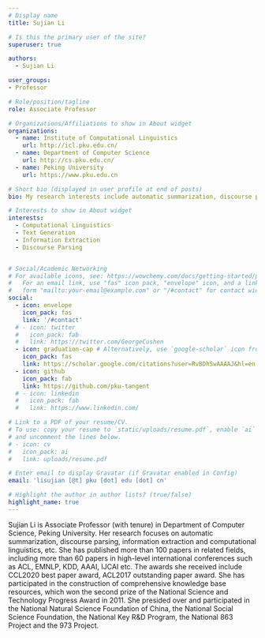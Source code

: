 ```yaml
---
# Display name
title: Sujian Li

# Is this the primary user of the site?
superuser: true

authors:
  - Sujian Li

user_groups: 
- Professor

# Role/position/tagline
role: Associate Professor

# Organizations/Affiliations to show in About widget
organizations:
  - name: Institute of Computational Linguistics
    url: http://icl.pku.edu.cn/
  - name: Department of Computer Science
    url: http://cs.pku.edu.cn/
  - name: Peking University
    url: https://www.pku.edu.cn

# Short bio (displayed in user profile at end of posts)
bio: My research interests include automatic summarization, discourse parsing, information extraction and computational linguistics, etc.

# Interests to show in About widget
interests:
  - Computational Linguistics
  - Text Generation
  - Information Extraction
  - Discourse Parsing


# Social/Academic Networking
# For available icons, see: https://wowchemy.com/docs/getting-started/page-builder/#icons
#   For an email link, use "fas" icon pack, "envelope" icon, and a link in the
#   form "mailto:your-email@example.com" or "/#contact" for contact widget.
social:
  - icon: envelope
    icon_pack: fas
    link: '/#contact'
  # - icon: twitter
  #   icon_pack: fab
  #   link: https://twitter.com/GeorgeCushen
  - icon: graduation-cap # Alternatively, use `google-scholar` icon from `ai` icon pack
    icon_pack: fas
    link: https://scholar.google.com/citations?user=RvBDhSwAAAAJ&hl=en
  - icon: github
    icon_pack: fab
    link: https://github.com/pku-tangent
  # - icon: linkedin
  #   icon_pack: fab
  #   link: https://www.linkedin.com/

# Link to a PDF of your resume/CV.
# To use: copy your resume to `static/uploads/resume.pdf`, enable `ai` icons in `params.toml`,
# and uncomment the lines below.
# - icon: cv
#   icon_pack: ai
#   link: uploads/resume.pdf

# Enter email to display Gravatar (if Gravatar enabled in Config)
email: 'lisujian [@t] pku [dot] edu [dot] cn'

# Highlight the author in author lists? (true/false)
highlight_name: true
---
```


Sujian Li is Associate Professor (with tenure) in Department of Computer Science, Peking University. Her research focuses on automatic summarization, discourse parsing, information extraction and computational linguistics, etc. She has published more than 100 papers in related fields, including more than 60 papers in high-level international conferences such as ACL, EMNLP, KDD, AAAI, IJCAI etc. The awards she received include CCL2020 best paper award, ACL2017 outstanding paper award. She has participated in the construction of comprehensive knowledge base resources, which won the second prize of the National Science and Technology Progress Award in 2011. She presided over and participated in the National Natural Science Foundation of China, the National Social Science Foundation, the National Key R&D Program, the National 863 Project and the 973 Project.


<!-- {{< icon name="download" pack="fas" >}} Download my {{< staticref "uploads/demo_resume.pdf" "newtab" >}}resumé{{< /staticref >}}. -->
